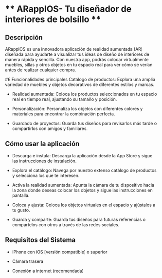 
# ** ARappIOS- Tu diseñador de interiores de bolsillo **

## Descripción
ARappIOS es una innovadora aplicación de realidad aumentada (AR) diseñada para ayudarte a visualizar tus ideas de diseño de interiores 
de manera rápida y sencilla. Con nuestra app, podrás colocar virtualmente muebles, sillas y otros objetos en tu espacio real para ver cómo se verían antes de realizar cualquier compra.

#£ Funcionalidades principales
Catálogo de productos: Explora una amplia variedad de muebles y objetos decorativos de diferentes estilos y marcas.

* Realidad aumentada: Coloca los productos seleccionados en tu espacio real en tiempo real, ajustando su tamaño y posición.

* Personalización: Personaliza los objetos con diferentes colores y materiales para encontrar la combinación perfecta.

* Guardado de proyectos: Guarda tus diseños para revisarlos más tarde o compartirlos con amigos y familiares.

## Cómo usar la aplicación

* Descarga e instala: Descarga la aplicación desde la App Store y sigue las instrucciones de instalación.

* Explora el catálogo: Navega por nuestro extenso catálogo de productos y selecciona los que te interesen.

* Activa la realidad aumentada: Apunta la cámara de tu dispositivo hacia la zona donde deseas colocar los objetos y sigue las instrucciones en pantalla.

* Coloca y ajusta: Coloca los objetos virtuales en el espacio y ajústalos a tu gusto.

* Guarda y comparte: Guarda tus diseños para futuras referencias o compártelos con otros a través de las redes sociales.

## Requisitos del Sistema

* iPhone con iOS [versión compatible] o superior

* Cámara trasera 

* Conexión a internet (recomendada)
